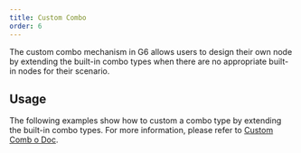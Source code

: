 ```yaml
---
title: Custom Combo
order: 6
---
```


The custom combo mechanism in G6 allows users to design their own node by extending the built-in combo types when there are no appropriate built-in nodes for their scenario.

## Usage

The following examples show how to custom a combo type by extending the built-in combo types. For more information, please refer to [Custom Comb o Doc](/en/docs/manual/middle/elements/combos/custom-combo).
